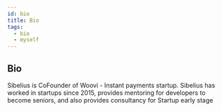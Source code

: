 ```yaml
---
id: bio
title: Bio
tags:
  - bio
  - myself
---
```


## Bio

Sibelius is CoFounder of Woovi - Instant payments startup.
Sibelius has worked in startups since 2015, provides mentoring for developers to become seniors, and also provides consultancy for Startup early stage
